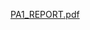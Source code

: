 [PA1_REPORT.pdf](https://github.com/sungyoonjeong/24bit_floating_point_converter/files/5649076/PA1_REPORT.pdf)
